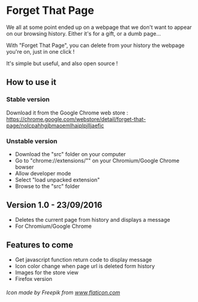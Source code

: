 # Forget That Page
We all at some point ended up on a webpage that we don't want to appear on our browsing history. Either it's for a gift, or a dumb page...

With "Forget That Page", you can delete from your history the webpage you're on, just in one click !

It's simple but useful, and also open source !

## How to use it

### Stable version
Download it from the Google Chrome web store :
https://chrome.google.com/webstore/detail/forget-that-page/nolcpahhgjbmaoemlhaiplpjlljaefic

### Unstable version
- Download the "src" folder on your computer
- Go to "chrome://extensions/"" on your Chromium/Google Chrome bowser
- Allow developer mode
- Select "load unpacked extension"
- Browse to the "src" folder

## Version 1.0 - 23/09/2016
- Deletes the current page from history and displays a message
- For Chromium/Google Chrome

## Features to come
- Get javascript function return code to display message
- Icon color change when page url is deleted form history
- Images for the store view
- Firefox version





###### Icon made by Freepik from www.flaticon.com
